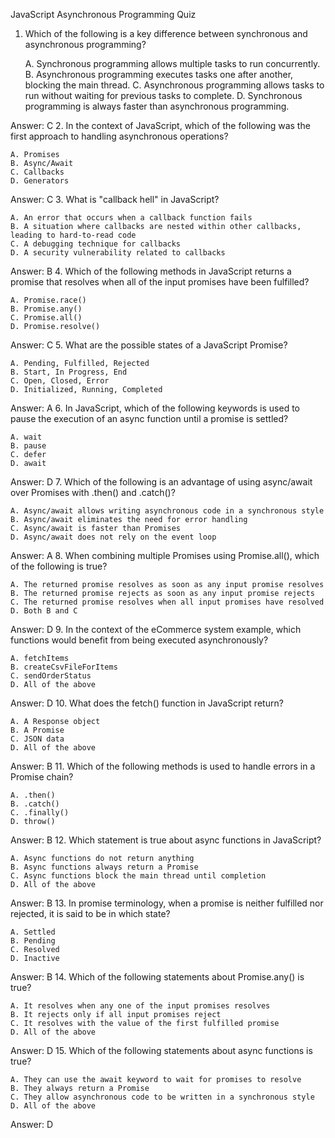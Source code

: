 JavaScript Asynchronous Programming Quiz

1. Which of the following is a key difference between synchronous and asynchronous programming?

    A. Synchronous programming allows multiple tasks to run concurrently.
    B. Asynchronous programming executes tasks one after another, blocking the main thread.
    C. Asynchronous programming allows tasks to run without waiting for previous tasks to complete.
    D. Synchronous programming is always faster than asynchronous programming.

Answer: C
2. In the context of JavaScript, which of the following was the first approach to handling asynchronous operations?

    A. Promises
    B. Async/Await
    C. Callbacks
    D. Generators

Answer: C
3. What is "callback hell" in JavaScript?

    A. An error that occurs when a callback function fails
    B. A situation where callbacks are nested within other callbacks, leading to hard-to-read code
    C. A debugging technique for callbacks
    D. A security vulnerability related to callbacks

Answer: B
4. Which of the following methods in JavaScript returns a promise that resolves when all of the input promises have been fulfilled?

    A. Promise.race()
    B. Promise.any()
    C. Promise.all()
    D. Promise.resolve()

Answer: C
5. What are the possible states of a JavaScript Promise?

    A. Pending, Fulfilled, Rejected
    B. Start, In Progress, End
    C. Open, Closed, Error
    D. Initialized, Running, Completed

Answer: A
6. In JavaScript, which of the following keywords is used to pause the execution of an async function until a promise is settled?

    A. wait
    B. pause
    C. defer
    D. await

Answer: D
7. Which of the following is an advantage of using async/await over Promises with .then() and .catch()?

    A. Async/await allows writing asynchronous code in a synchronous style
    B. Async/await eliminates the need for error handling
    C. Async/await is faster than Promises
    D. Async/await does not rely on the event loop

Answer: A
8. When combining multiple Promises using Promise.all(), which of the following is true?

    A. The returned promise resolves as soon as any input promise resolves
    B. The returned promise rejects as soon as any input promise rejects
    C. The returned promise resolves when all input promises have resolved
    D. Both B and C

Answer: D
9. In the context of the eCommerce system example, which functions would benefit from being executed asynchronously?

    A. fetchItems
    B. createCsvFileForItems
    C. sendOrderStatus
    D. All of the above

Answer: D
10. What does the fetch() function in JavaScript return?

    A. A Response object
    B. A Promise
    C. JSON data
    D. All of the above

Answer: B
11. Which of the following methods is used to handle errors in a Promise chain?

    A. .then()
    B. .catch()
    C. .finally()
    D. throw()

Answer: B
12. Which statement is true about async functions in JavaScript?

    A. Async functions do not return anything
    B. Async functions always return a Promise
    C. Async functions block the main thread until completion
    D. All of the above

Answer: B
13. In promise terminology, when a promise is neither fulfilled nor rejected, it is said to be in which state?

    A. Settled
    B. Pending
    C. Resolved
    D. Inactive

Answer: B
14. Which of the following statements about Promise.any() is true?

    A. It resolves when any one of the input promises resolves
    B. It rejects only if all input promises reject
    C. It resolves with the value of the first fulfilled promise
    D. All of the above

Answer: D
15. Which of the following statements about async functions is true?

    A. They can use the await keyword to wait for promises to resolve
    B. They always return a Promise
    C. They allow asynchronous code to be written in a synchronous style
    D. All of the above

Answer: D
